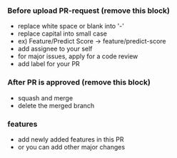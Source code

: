 ### Before upload PR-request (remove this block)
- replace white space or blank into '-'
- replace capital into small case
- ex) Feature/Predict Score -> feature/predict-score
- add assignee to your self
- for major issues, apply for a code review
- add label for your PR

### After PR is approved (remove this block)
- squash and merge 
- delete the merged branch

### features
- add newly added features in this PR
- or you can add other major changes
